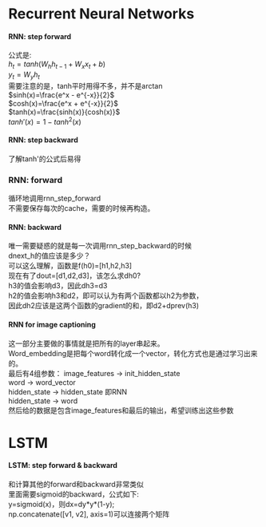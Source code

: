 # Recurrent Neural Networks

#### RNN: step forward
公式是:  
$h_t=tanh(W_hh_{t-1}+W_xx_t+b)$  
$y_t=W_yh_t$  
需要注意的是，tanh平时用得不多，并不是arctan  
$sinh(x)=\frac{e^x - e^{-x}}{2}$  
$cosh(x)=\frac{e^x + e^{-x}}{2}$  
$tanh(x)=\frac{sinh(x)}{cosh(x)}$  
$tanh'(x)=1-tanh^2(x)$  

#### RNN: step backward
了解tanh'的公式后易得  

### RNN: forward
循环地调用rnn_step_forward  
不需要保存每次的cache，需要的时候再构造。  

#### RNN: backward
唯一需要疑惑的就是每一次调用rnn_step_backward的时候  
dnext_h的值应该是多少？  
可以这么理解，函数是f(h0)=[h1,h2,h3]  
现在有了dout=[d1,d2,d3]，该怎么求dh0?  
h3的值会影响d3，因此dh3=d3  
h2的值会影响h3和d2，即可以认为有两个函数都以h2为参数，  
因此dh2应该是这两个函数的gradient的和，即d2+dprev(h3)  

#### RNN for image captioning
这一部分主要做的事情就是把所有的layer串起来。  
Word_embedding是把每个word转化成一个vector，转化方式也是通过学习出来的。  
最后有4组参数：
image_features -> init_hidden_state  
word -> word_vector  
hidden_state -> hidden_state  即RNN  
hidden_state -> word  
然后给的数据是包含image_features和最后的输出，希望训练出这些参数  

# LSTM
#### LSTM: step forward & backward
和计算其他的forward和backward非常类似  
里面需要sigmoid的backward，公式如下:  
y=sigmoid(x)，则dx=dy\*y\*(1-y);  
np.concatenate([v1, v2], axis=1)可以连接两个矩阵  
